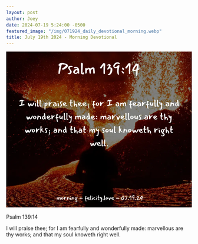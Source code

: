 ```yaml
---
layout: post
author: Joey
date: 2024-07-19 5:24:00 -0500
featured_image: "/img/071924_daily_devotional_morning.webp"
title: July 19th 2024 - Morning Devotional
---
```


[![July 19th 2024 - Morning Devotional](/img/071924_daily_devotional_morning.webp)](/img/071924_daily_devotional_morning.webp)

Psalm 139:14

I will praise thee; for I am fearfully and wonderfully made: marvellous are thy works; and that my soul knoweth right well.

<!-- <hr>

Please consider purchasing a mug to support the page by clicking the image below, thank you!

[![June 20th 2024 - Morning Devotional - Mug](/img/mugs/061124_morning_mug.webp)](https://www.joeybrinkman.com/shop) -->